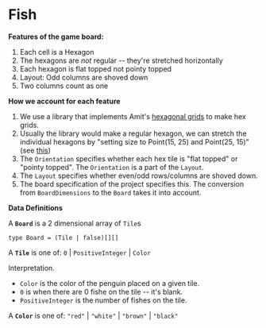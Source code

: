 # Fish


**Features of the game board:**

1. Each cell is a Hexagon
2. The hexagons are _not_ regular -- they're stretched horizontally
3. Each hexagon is flat topped not pointy topped
4. Layout: Odd columns are shoved down
5. Two columns count as one

**How we account for each feature**

1. We use a library that implements Amit's [hexagonal grids](https://www.redblobgames.com/grids/hexagons/) to make hex grids. 
2. Usually the library would make a regular hexagon, we can stretch the individual hexagons by "setting size to Point(15, 25) and Point(25, 15)" (see [this](https://www.redblobgames.com/grids/hexagons/implementation.html#layout-examples))
3. The `Orientation` specifies whether each hex tile is "flat topped" or "pointy topped". The `Orientation` is a part of the `Layout`. 
4. The `Layout` specifies whether even/odd rows/columns are shoved down. 
5. The board specification of the project specifies this. The conversion from `BoardDimensions` to the `Board` takes it into account.

**Data Definitions**


A **`Board`** is a 2 dimensional array of `Tile`s

```
type Board = (Tile | false)[][]
```

A **`Tile`** is one of: `0` | `PositiveInteger` | `Color`

Interpretation. 

- `Color` is the color of the penguin placed on a given tile.
- `0` is when there are 0 fishe on the tile -- it's blank.
- `PositiveInteger` is the number of fishes on the tile.


A **`Color`** is one of: `"red"` | `"white"` | `"brown"` | `"black"`




